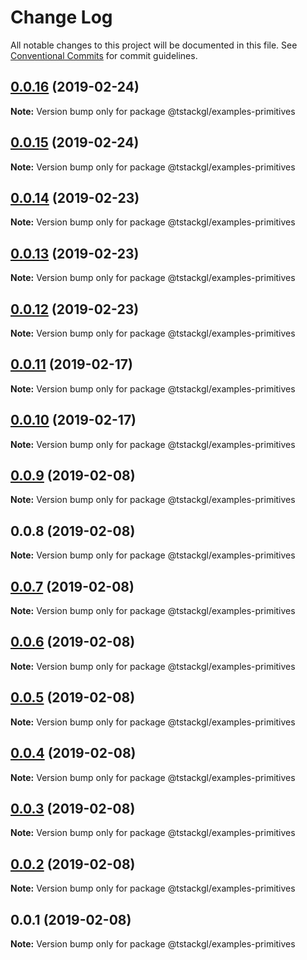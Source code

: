 # Change Log

All notable changes to this project will be documented in this file.
See [Conventional Commits](https://conventionalcommits.org) for commit guidelines.

## [0.0.16](https://github.com/nkint/tstackgl/compare/@tstackgl/examples-primitives@0.0.15...@tstackgl/examples-primitives@0.0.16) (2019-02-24)

**Note:** Version bump only for package @tstackgl/examples-primitives





## [0.0.15](https://github.com/nkint/tstackgl/compare/@tstackgl/examples-primitives@0.0.14...@tstackgl/examples-primitives@0.0.15) (2019-02-24)

**Note:** Version bump only for package @tstackgl/examples-primitives





## [0.0.14](https://github.com/nkint/tstackgl/compare/@tstackgl/examples-primitives@0.0.13...@tstackgl/examples-primitives@0.0.14) (2019-02-23)

**Note:** Version bump only for package @tstackgl/examples-primitives





## [0.0.13](https://github.com/nkint/tstackgl/compare/@tstackgl/examples-primitives@0.0.12...@tstackgl/examples-primitives@0.0.13) (2019-02-23)

**Note:** Version bump only for package @tstackgl/examples-primitives





## [0.0.12](https://github.com/nkint/tstackgl/compare/@tstackgl/examples-primitives@0.0.11...@tstackgl/examples-primitives@0.0.12) (2019-02-23)

**Note:** Version bump only for package @tstackgl/examples-primitives





## [0.0.11](https://github.com/nkint/tstackgl/compare/@tstackgl/examples-primitives@0.0.10...@tstackgl/examples-primitives@0.0.11) (2019-02-17)

**Note:** Version bump only for package @tstackgl/examples-primitives





## [0.0.10](https://github.com/nkint/tstackgl/compare/@tstackgl/examples-primitives@0.0.9...@tstackgl/examples-primitives@0.0.10) (2019-02-17)

**Note:** Version bump only for package @tstackgl/examples-primitives





## [0.0.9](https://github.com/nkint/tstackgl/compare/@tstackgl/examples-primitives@0.0.8...@tstackgl/examples-primitives@0.0.9) (2019-02-08)

**Note:** Version bump only for package @tstackgl/examples-primitives





## 0.0.8 (2019-02-08)

**Note:** Version bump only for package @tstackgl/examples-primitives





## [0.0.7](https://github.com/nkint/tstackgl/compare/@tstackgl/examples-primitives@0.0.3...@tstackgl/examples-primitives@0.0.7) (2019-02-08)

**Note:** Version bump only for package @tstackgl/examples-primitives





## [0.0.6](https://github.com/nkint/tstackgl/compare/@tstackgl/examples-primitives@0.0.3...@tstackgl/examples-primitives@0.0.6) (2019-02-08)

**Note:** Version bump only for package @tstackgl/examples-primitives





## [0.0.5](https://github.com/nkint/tstackgl/compare/@tstackgl/examples-primitives@0.0.3...@tstackgl/examples-primitives@0.0.5) (2019-02-08)

**Note:** Version bump only for package @tstackgl/examples-primitives





## [0.0.4](https://github.com/nkint/tstackgl/compare/@tstackgl/examples-primitives@0.0.3...@tstackgl/examples-primitives@0.0.4) (2019-02-08)

**Note:** Version bump only for package @tstackgl/examples-primitives





## [0.0.3](https://github.com/nkint/tstackgl/compare/@tstackgl/examples-primitives@0.0.2...@tstackgl/examples-primitives@0.0.3) (2019-02-08)

**Note:** Version bump only for package @tstackgl/examples-primitives





## [0.0.2](https://github.com/nkint/tstackgl/compare/@tstackgl/examples-primitives@0.0.1...@tstackgl/examples-primitives@0.0.2) (2019-02-08)

**Note:** Version bump only for package @tstackgl/examples-primitives





## 0.0.1 (2019-02-08)

**Note:** Version bump only for package @tstackgl/examples-primitives
